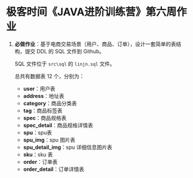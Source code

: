 # 极客时间《JAVA进阶训练营》第六周作业

1. **必做作业**：基于电商交易场景（用户、商品、订单），设计一套简单的表结构，提交 DDL 的 SQL 文件到 Github。

   SQL 文件位于 `src\sql` 的 `linjn.sql` 文件。

   总共有数据表 12 个，分别为：

   - **user**：用户表
   - **address**：地址表
   - **category**：商品分类表
   - **tag**：商品标签表
   - **spec**：商品规格表
   - **spec_detail**：商品规格详情表
   - **spu**：spu表
   - **spu_img**：spu 图片表
   - **spu_detail_img**：spu 详细信息图片表
   - **sku**：sku 表
   - **order**：订单表
   - **order_detail**：订单详情表

   

   
